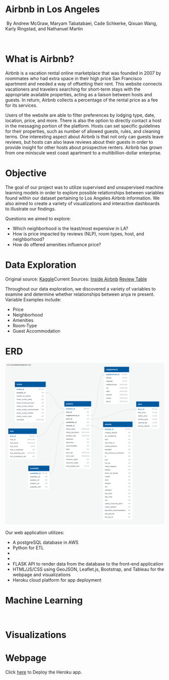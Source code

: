 
 # Airbnb in Los Angeles
​
By Andrew McGraw, Maryam Tabatabaei, Cade Schkerke, Qixuan Wang, Karly Ringstad, and Nathanuel Martin <p>
​

# What is Airbnb?
  
Airbnb is a vacation rental online marketplace that was founded in 2007 by roommates who had extra space in their high price San Francisco apartment and needed a way of offsetting their rent. This website connects vacationers and travelers searching for short-term stays with the appropriate available properties, acting as a liaison between hosts and guests. In return, Airbnb collects a percentage of the rental price as a fee for its services. 

Users of the website are able to filter preferences by lodging type, date, location, price, and more. There is also the option to directly contact a host in the messaging portion of the platform. Hosts can set specific guidelines for their properties, such as number of allowed guests, rules, and cleaning terms. One interesting aspect about Airbnb is that not only can guests leave reviews, but hosts can also leave reviews about their guests in order to provide insight for other hosts about prospective renters. Airbnb has grown from one miniscule west coast apartment to a multibillion-dollar enterprise.
  
  
# Objective
The goal of our project was to utilize supervised and unsupervised machine learning models in order to explore possible relationships between variables found within our dataset pertaining to Los Angeles Airbnb information. We also aimed to create a variety of visualizations and interactive dashboards to illustrate our findings.

Questions we aimed to explore:
* Which neighborhood is the least/most expensive in LA?​
* How is price impacted by reviews (NLP), room types, host, and neighborhood? ​
* How do offered amenities influence price?​
  
# Data Exploration
Original source: [Kaggle](https://www.kaggle.com/oindrilasen/la-airbnb-listings)​ 
Current Sources: [Inside Airbnb](http://insideairbnb.com/get-the-data.html)​
                 [Review Table](https://data-analytics-airbnb.s3.us-east-2.amazonaws.com/Data/reviews.csv)

Throughout our data exploration, we discovered a variety of variables to examine and determine whether relationships between anya re present. 
Variable Examples include:
* Price​
* Neighborhood​
* Amenities​
* Room-Type​
* Guest Accommodation​

# ERD
   ![Airbnb_ERD](sql/Airbnb_ERD.png)

Our web application utilizes:
* A postgreSQL database in AWS
* Python for ETL 
*
*
* FLASK API to render data from the database to the front-end application
* HTML/JS/CSS using GeoJSON, Leaflet.js, Bootstrap, and Tableau for the webpage and visualizations
* Heroku cloud platform for app deployment <p>

# Machine Learning

​
# Visualizations





# Webpage  
Click [here](https://airbnb-machine-learning.herokuapp.com/tableau) to Deploy the Heroku app.
